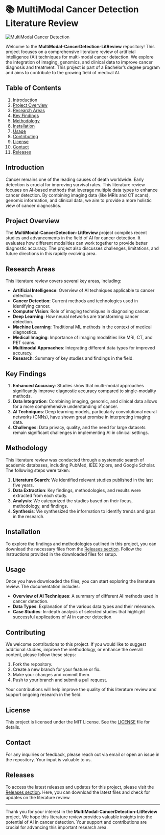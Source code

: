 # 📚 MultiModal Cancer Detection Literature Review

![MultiModal Cancer Detection](https://img.shields.io/badge/MultiModal_Cancer_Detection-LitReview-blue)

Welcome to the **MultiModal-CancerDetection-LitReview** repository! This project focuses on a comprehensive literature review of artificial intelligence (AI) techniques for multi-modal cancer detection. We explore the integration of imaging, genomics, and clinical data to improve cancer diagnosis and treatment. This project is part of a Bachelor’s degree program and aims to contribute to the growing field of medical AI.

## Table of Contents

1. [Introduction](#introduction)
2. [Project Overview](#project-overview)
3. [Research Areas](#research-areas)
4. [Key Findings](#key-findings)
5. [Methodology](#methodology)
6. [Installation](#installation)
7. [Usage](#usage)
8. [Contributing](#contributing)
9. [License](#license)
10. [Contact](#contact)
11. [Releases](#releases)

## Introduction

Cancer remains one of the leading causes of death worldwide. Early detection is crucial for improving survival rates. This literature review focuses on AI-based methods that leverage multiple data types to enhance cancer detection. By combining imaging data (like MRIs and CT scans), genomic information, and clinical data, we aim to provide a more holistic view of cancer diagnostics.

## Project Overview

The **MultiModal-CancerDetection-LitReview** project compiles recent studies and advancements in the field of AI for cancer detection. It evaluates how different modalities can work together to provide better diagnostic accuracy. The project also discusses challenges, limitations, and future directions in this rapidly evolving area.

## Research Areas

This literature review covers several key areas, including:

- **Artificial Intelligence**: Overview of AI techniques applicable to cancer detection.
- **Cancer Detection**: Current methods and technologies used in identifying cancer.
- **Computer Vision**: Role of imaging techniques in diagnosing cancer.
- **Deep Learning**: How neural networks are transforming cancer detection.
- **Machine Learning**: Traditional ML methods in the context of medical diagnostics.
- **Medical Imaging**: Importance of imaging modalities like MRI, CT, and PET scans.
- **Multimodal Approaches**: Integrating different data types for improved accuracy.
- **Research**: Summary of key studies and findings in the field.

## Key Findings

1. **Enhanced Accuracy**: Studies show that multi-modal approaches significantly improve diagnostic accuracy compared to single-modality methods.
2. **Data Integration**: Combining imaging, genomic, and clinical data allows for a more comprehensive understanding of cancer.
3. **AI Techniques**: Deep learning models, particularly convolutional neural networks (CNNs), have shown great promise in interpreting imaging data.
4. **Challenges**: Data privacy, quality, and the need for large datasets remain significant challenges in implementing AI in clinical settings.

## Methodology

This literature review was conducted through a systematic search of academic databases, including PubMed, IEEE Xplore, and Google Scholar. The following steps were taken:

1. **Literature Search**: We identified relevant studies published in the last five years.
2. **Data Extraction**: Key findings, methodologies, and results were extracted from each study.
3. **Analysis**: We categorized the studies based on their focus, methodology, and findings.
4. **Synthesis**: We synthesized the information to identify trends and gaps in the research.

## Installation

To explore the findings and methodologies outlined in this project, you can download the necessary files from the [Releases section](https://github.com/vuongle202/MultiModal-CancerDetection-LitReview/releases). Follow the instructions provided in the downloaded files for setup.

## Usage

Once you have downloaded the files, you can start exploring the literature review. The documentation includes:

- **Overview of AI Techniques**: A summary of different AI methods used in cancer detection.
- **Data Types**: Explanation of the various data types and their relevance.
- **Case Studies**: In-depth analysis of selected studies that highlight successful applications of AI in cancer detection.

## Contributing

We welcome contributions to this project. If you would like to suggest additional studies, improve the methodology, or enhance the overall content, please follow these steps:

1. Fork the repository.
2. Create a new branch for your feature or fix.
3. Make your changes and commit them.
4. Push to your branch and submit a pull request.

Your contributions will help improve the quality of this literature review and support ongoing research in the field.

## License

This project is licensed under the MIT License. See the [LICENSE](LICENSE) file for details.

## Contact

For any inquiries or feedback, please reach out via email or open an issue in the repository. Your input is valuable to us.

## Releases

To access the latest releases and updates for this project, please visit the [Releases section](https://github.com/vuongle202/MultiModal-CancerDetection-LitReview/releases). Here, you can download the latest files and check for updates on the literature review.

---

Thank you for your interest in the **MultiModal-CancerDetection-LitReview** project. We hope this literature review provides valuable insights into the potential of AI in cancer detection. Your support and contributions are crucial for advancing this important research area.